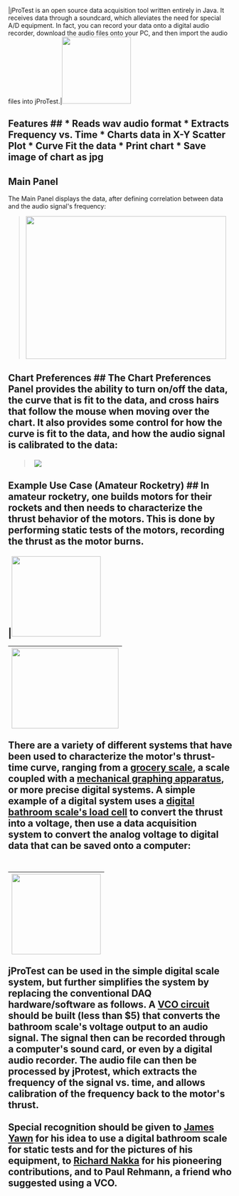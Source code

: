|jProTest is an open source data acquisition tool written entirely in Java.  It receives data through a soundcard, which alleviates the need for special A/D equipment.  In fact, you can record your data onto a digital audio recorder, download the audio files onto your PC, and then import the audio files into jProTest.|<img width='155' height='150' src='http://www.falkowski.net/images/monitor.jpg'></tbody></table>

<h2>Features ##
  * Reads wav audio format
  * Extracts Frequency vs. Time
  * Charts data in X-Y Scatter Plot
  * Curve Fit the data
  * Print chart
  * Save image of chart as jpg


## Main Panel ##
The Main Panel displays the data, after defining correlation between data and the audio signal's frequency:

> <img width='450' height='320' src='http://www.falkowski.net/images/MainWindow_01.JPG'></li></ul>


<h2>Chart Preferences ##
The Chart Preferences Panel provides the ability to turn on/off the data, the curve that is fit to the data, and cross hairs that follow the mouse when moving over the chart.  It also provides some control for how the curve is fit to the data, and how the audio signal is calibrated to the data:

> <img src='http://www.falkowski.net/images/ChartPreferences_01.JPG'></li></ul>

<h2>Example Use Case (Amateur Rocketry) ##
In amateur rocketry, one builds motors for their rockets and then needs to characterize the thrust behavior of the motors.  This is done by performing static tests of the motors, recording the thrust as the motor burns.

|<img width='200' height='180' src='http://www.falkowski.net/images/bathroomscaletest_01.jpg'><table><thead><th><img width='240' height='180' src='http://www.falkowski.net/images/bathroomscaletest_02.jpg'></th></thead><tbody></tbody></table>

There are a variety of different systems that have been used to characterize the motor's thrust-time curve, ranging from a <a href='http://www.nakka-rocketry.net/static.html#Thrustometer'>grocery scale</a>, a scale coupled with a <a href='http://www.nakka-rocketry.net/static.html#Thrustograph'>mechanical graphing apparatus</a>, or more precise digital systems.  A simple example of a digital system uses a <a href='http://www.jamesyawn.net/electronicstand/bathscale/index.html'>digital bathroom scale's load cell</a> to convert the thrust into a voltage, then use a data acquisition system to convert the analog voltage to digital data that can be saved onto a computer:<br>
<br>
<table><thead><th><img width='200' height='180' src='http://www.falkowski.net/images/fourcomponentsfront.gif'></th></thead><tbody></tbody></table>

jProTest can be used in the simple digital scale system, but further simplifies the system by replacing the conventional DAQ hardware/software as follows.  A <a href='http://code.google.com/p/jprotest/wiki/HowToBuildVCO'>VCO circuit</a> should be built (less than $5) that converts the bathroom scale's voltage output to an audio signal.  The signal then can be recorded through a computer's sound card, or even by a digital audio recorder.  The audio file can then be processed by jProtest, which extracts the frequency of the signal vs. time, and allows calibration of the frequency back to the motor's thrust.<br>
<br>
Special recognition should be given to <a href='http://www.jamesyawn.net'>James Yawn</a> for his idea to use a digital bathroom scale for static tests and for the pictures of his equipment, to <a href='http://www.nakka-rocketry.net'>Richard Nakka</a> for his pioneering contributions, and to Paul Rehmann, a friend who suggested using a VCO.
